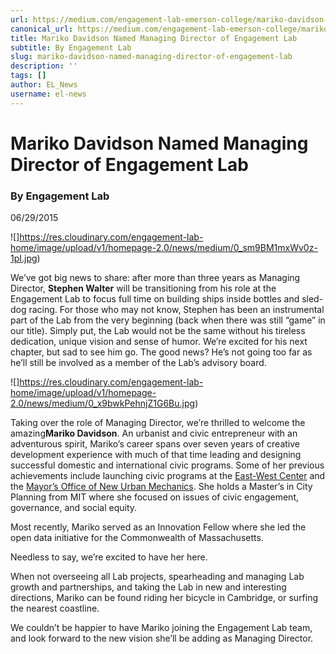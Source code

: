 ```yaml
---
url: https://medium.com/engagement-lab-emerson-college/mariko-davidson-named-managing-director-of-engagement-lab-3fceee99be69
canonical_url: https://medium.com/engagement-lab-emerson-college/mariko-davidson-named-managing-director-of-engagement-lab-3fceee99be69
title: Mariko Davidson Named Managing Director of Engagement Lab
subtitle: By Engagement Lab
slug: mariko-davidson-named-managing-director-of-engagement-lab
description: ''
tags: []
author: EL_News
username: el-news
---
```


# Mariko Davidson Named Managing Director of Engagement Lab

### By Engagement Lab

06/29/2015

![]https://res.cloudinary.com/engagement-lab-home/image/upload/v1/homepage-2.0/news/medium/0_sm9BM1mxWv0z-1pI.jpg)

We’ve got big news to share: after more than three years as Managing Director, **Stephen Walter** will be transitioning from his role at the Engagement Lab to focus full time on building ships inside bottles and sled-dog racing. For those who may not know, Stephen has been an instrumental part of the Lab from the very beginning (back when there was still “game” in our title). Simply put, the Lab would not be the same without his tireless dedication, unique vision and sense of humor. We’re excited for his next chapter, but sad to see him go. The good news? He’s not going too far as he’ll still be involved as a member of the Lab’s advisory board.

![]https://res.cloudinary.com/engagement-lab-home/image/upload/v1/homepage-2.0/news/medium/0_x9bwkPehnjZ1G6Bu.jpg)

Taking over the role of Managing Director, we’re thrilled to welcome the amazing**Mariko Davidson**. An urbanist and civic entrepreneur with an adventurous spirit, Mariko’s career spans over seven years of creative development experience with much of that time leading and designing successful domestic and international civic programs. Some of her previous achievements include launching civic programs at the [East-West Center](http://www.eastwestcenter.org/seminars-and-journalism-fellowships/policy-dialogue/asia-pacific-us-urban-dialogue) and the [Mayor’s Office of New Urban Mechanics](http://newurbanmechanics.org/2013/09/23/east-boston-makers-movers/). She holds a Master’s in City Planning from MIT where she focused on issues of civic engagement, governance, and social equity.

Most recently, Mariko served as an Innovation Fellow where she led the open data initiative for the Commonwealth of Massachusetts.

Needless to say, we’re excited to have her here.

When not overseeing all Lab projects, spearheading and managing Lab growth and partnerships, and taking the Lab in new and interesting directions, Mariko can be found riding her bicycle in Cambridge, or surfing the nearest coastline.

We couldn’t be happier to have Mariko joining the Engagement Lab team, and look forward to the new vision she’ll be adding as Managing Director.

